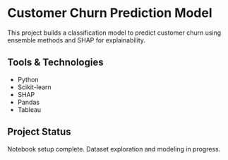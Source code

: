 # Customer Churn Prediction Model

This project builds a classification model to predict customer churn using ensemble methods and SHAP for explainability.

## Tools & Technologies
- Python
- Scikit-learn
- SHAP
- Pandas
- Tableau

## Project Status
Notebook setup complete. Dataset exploration and modeling in progress.